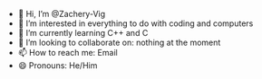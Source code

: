 - 👋 Hi, I’m @Zachery-Vig
- 👀 I’m interested in everything to do with coding and computers
- 🌱 I’m currently learning C++ and C
- 💞️ I’m looking to collaborate on: nothing at the moment
- 📫 How to reach me: Email
- 😄 Pronouns: He/Him 

<!---
Zachery-Vig/Zachery-Vig is a ✨ special ✨ repository because its `README.md` (this file) appears on your GitHub profile.
You can click the Preview link to take a look at your changes.
--->
